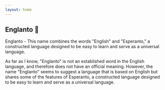 ```yaml
---
layout: home
---
```


## Englanto 👋


Englanto - This name combines the words "English" and "Esperanto," a constructed language designed to be easy to learn and serve as a universal language.

As far as I know, "Englanto" is not an established word in the English language, and therefore does not have an official meaning. However, the name "Englanto" seems to suggest a language that is based on English but shares some of the features of Esperanto, a constructed language designed to be easy to learn and serve as a universal language.